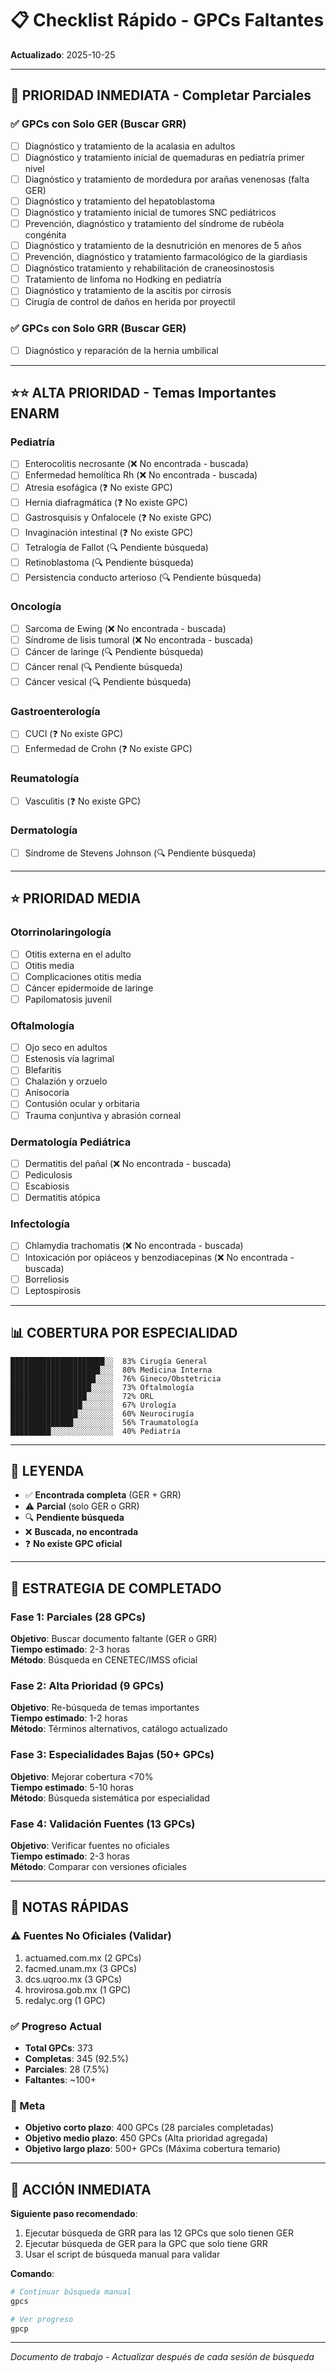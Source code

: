 # 📋 Checklist Rápido - GPCs Faltantes

**Actualizado**: 2025-10-25

---

## 🎯 PRIORIDAD INMEDIATA - Completar Parciales

### ✅ GPCs con Solo GER (Buscar GRR)

- [ ] Diagnóstico y tratamiento de la acalasia en adultos
- [ ] Diagnóstico y tratamiento inicial de quemaduras en pediatría primer nivel
- [ ] Diagnóstico y tratamiento de mordedura por arañas venenosas (falta GER)
- [ ] Diagnóstico y tratamiento del hepatoblastoma
- [ ] Diagnóstico y tratamiento inicial de tumores SNC pediátricos
- [ ] Prevención, diagnóstico y tratamiento del síndrome de rubéola congénita
- [ ] Diagnóstico y tratamiento de la desnutrición en menores de 5 años
- [ ] Prevención, diagnóstico y tratamiento farmacológico de la giardiasis
- [ ] Diagnóstico tratamiento y rehabilitación de craneosinostosis
- [ ] Tratamiento de linfoma no Hodking en pediatría
- [ ] Diagnóstico y tratamiento de la ascitis por cirrosis
- [ ] Cirugía de control de daños en herida por proyectil

### ✅ GPCs con Solo GRR (Buscar GER)

- [ ] Diagnóstico y reparación de la hernia umbilical

---

## ⭐⭐ ALTA PRIORIDAD - Temas Importantes ENARM

### Pediatría

- [ ] Enterocolitis necrosante (❌ No encontrada - buscada)
- [ ] Enfermedad hemolítica Rh (❌ No encontrada - buscada)
- [ ] Atresia esofágica (❓ No existe GPC)
- [ ] Hernia diafragmática (❓ No existe GPC)
- [ ] Gastrosquisis y Onfalocele (❓ No existe GPC)
- [ ] Invaginación intestinal (❓ No existe GPC)
- [ ] Tetralogía de Fallot (🔍 Pendiente búsqueda)
- [ ] Retinoblastoma (🔍 Pendiente búsqueda)
- [ ] Persistencia conducto arterioso (🔍 Pendiente búsqueda)

### Oncología

- [ ] Sarcoma de Ewing (❌ No encontrada - buscada)
- [ ] Síndrome de lisis tumoral (❌ No encontrada - buscada)
- [ ] Cáncer de laringe (🔍 Pendiente búsqueda)
- [ ] Cáncer renal (🔍 Pendiente búsqueda)
- [ ] Cáncer vesical (🔍 Pendiente búsqueda)

### Gastroenterología

- [ ] CUCI (❓ No existe GPC)
- [ ] Enfermedad de Crohn (❓ No existe GPC)

### Reumatología

- [ ] Vasculitis (❓ No existe GPC)

### Dermatología

- [ ] Síndrome de Stevens Johnson (🔍 Pendiente búsqueda)

---

## ⭐ PRIORIDAD MEDIA

### Otorrinolaringología

- [ ] Otitis externa en el adulto
- [ ] Otitis media
- [ ] Complicaciones otitis media
- [ ] Cáncer epidermoide de laringe
- [ ] Papilomatosis juvenil

### Oftalmología

- [ ] Ojo seco en adultos
- [ ] Estenosis vía lagrimal
- [ ] Blefaritis
- [ ] Chalazión y orzuelo
- [ ] Anisocoria
- [ ] Contusión ocular y orbitaria
- [ ] Trauma conjuntiva y abrasión corneal

### Dermatología Pediátrica

- [ ] Dermatitis del pañal (❌ No encontrada - buscada)
- [ ] Pediculosis
- [ ] Escabiosis
- [ ] Dermatitis atópica

### Infectología

- [ ] Chlamydia trachomatis (❌ No encontrada - buscada)
- [ ] Intoxicación por opiáceos y benzodiacepinas (❌ No encontrada - buscada)
- [ ] Borreliosis
- [ ] Leptospirosis

---

## 📊 COBERTURA POR ESPECIALIDAD

```
█████████████████████░░  83% Cirugía General
████████████████████░░░  80% Medicina Interna
███████████████████░░░░  76% Gineco/Obstetricia
██████████████████░░░░░  73% Oftalmología
█████████████████░░░░░░  72% ORL
████████████████░░░░░░░  67% Urología
███████████████░░░░░░░░  60% Neurocirugía
██████████████░░░░░░░░░  56% Traumatología
█████████░░░░░░░░░░░░░░  40% Pediatría
```

---

## 📝 LEYENDA

- ✅ **Encontrada completa** (GER + GRR)
- ⚠️ **Parcial** (solo GER o GRR)
- 🔍 **Pendiente búsqueda**
- ❌ **Buscada, no encontrada**
- ❓ **No existe GPC oficial**

---

## 🔄 ESTRATEGIA DE COMPLETADO

### Fase 1: Parciales (28 GPCs)
**Objetivo**: Buscar documento faltante (GER o GRR)  
**Tiempo estimado**: 2-3 horas  
**Método**: Búsqueda en CENETEC/IMSS oficial

### Fase 2: Alta Prioridad (9 GPCs)
**Objetivo**: Re-búsqueda de temas importantes  
**Tiempo estimado**: 1-2 horas  
**Método**: Términos alternativos, catálogo actualizado

### Fase 3: Especialidades Bajas (50+ GPCs)
**Objetivo**: Mejorar cobertura <70%  
**Tiempo estimado**: 5-10 horas  
**Método**: Búsqueda sistemática por especialidad

### Fase 4: Validación Fuentes (13 GPCs)
**Objetivo**: Verificar fuentes no oficiales  
**Tiempo estimado**: 2-3 horas  
**Método**: Comparar con versiones oficiales

---

## 📌 NOTAS RÁPIDAS

### ⚠️ Fuentes No Oficiales (Validar)

1. actuamed.com.mx (2 GPCs)
2. facmed.unam.mx (3 GPCs)
3. dcs.uqroo.mx (3 GPCs)
4. hrovirosa.gob.mx (1 GPC)
5. redalyc.org (1 GPC)

### ✅ Progreso Actual

- **Total GPCs**: 373
- **Completas**: 345 (92.5%)
- **Parciales**: 28 (7.5%)
- **Faltantes**: ~100+

### 🎯 Meta

- **Objetivo corto plazo**: 400 GPCs (28 parciales completadas)
- **Objetivo medio plazo**: 450 GPCs (Alta prioridad agregada)
- **Objetivo largo plazo**: 500+ GPCs (Máxima cobertura temario)

---

## 🚀 ACCIÓN INMEDIATA

**Siguiente paso recomendado**:

1. Ejecutar búsqueda de GRR para las 12 GPCs que solo tienen GER
2. Ejecutar búsqueda de GER para la GPC que solo tiene GRR
3. Usar el script de búsqueda manual para validar

**Comando**:
```bash
# Continuar búsqueda manual
gpcs

# Ver progreso
gpcp
```

---

*Documento de trabajo - Actualizar después de cada sesión de búsqueda*
